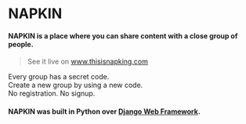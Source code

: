 # NAPKIN
#### NAPKIN is a place where you can share content with a close group of people.

> See it live on www.thisisnapking.com

Every group has a secret code.  
Create a new group by using a new code.  
No registration. No signup.  

#### NAPKIN was built in Python over [Django Web Framework](https://www.djangoproject.com/).
